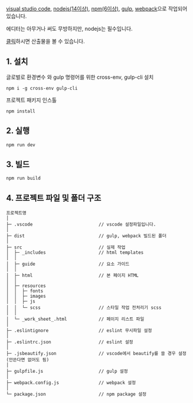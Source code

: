 <a href="https://code.visualstudio.com/" target="_blank">visual studio code</a>, <a href="https://nodejs.org/ko/" target="_blank">nodejs(14이상)</a>, <a href="https://www.npmjs.com/" target="_blank">npm(6이상)</a>, <a href="https://gulpjs.com/" target="_blank">gulp</a>, <a href="https://webpack.js.org/" target="_blank">webpack</a>으로 작업되어 있습니다.

에디터는 아무거나 써도 무방하지만, nodejs는 필수입니다.

<a href="https://sonky740.github.io/Guide_es6/dist/html/"><u>클릭</u></a>하시면 산출물을 볼 수 있습니다.

## 1. 설치

글로벌로 환경변수 와 gulp 명령어를 위한 cross-env, gulp-cli 설치
```
npm i -g cross-env gulp-cli
```

프로젝트 패키지 인스톨
```
npm install
```

## 2. 실행
```
npm run dev
```

## 3. 빌드
```
npm run build
```

## 4. 프로젝트 파일 및 폴더 구조

```
프로젝트명
│
├─ .vscode                         // vscode 설정파일입니다.
│
├─ dist                            // gulp, webpack 빌드된 폴더
│
├─ src                             // 실제 작업
│  ├─ _includes                    // html templates
│  │
│  ├─ guide                        // 요소 가이드
│  │
│  ├─ html                         // 본 페이지 HTML
│  │
│  ├─ resources
│  │  ├─ fonts
│  │  ├─ images
│  │  ├─ js
│  │  └─ scss                      // 스타일 작업 전처리기 scss
│  │
│  └─ _work_sheet_.html            // 페이지 리스트 파일
│
├─ .eslintignore                   // eslint 무시파일 설정
│
├─ .eslintrc.json                  // eslint 설정
│
├─ .jsbeautify.json                // vscode에서 beautify를 쓸 경우 설정 (안쓴다면 없어도 됨)
│
├─ gulpfile.js                     // gulp 설정
│
├─ webpack.config.js               // webpack 설정
│
└─ package.json                    // npm package 설정
```
